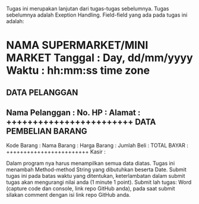 Tugas ini merupakan lanjutan dari tugas-tugas sebelumnya. Tugas sebelumnya adalah Exeption Handling. 
Field-field yang ada pada tugas ini adalah:

NAMA SUPERMARKET/MINI MARKET
Tanggal : Day, dd/mm/yyyy 
Waktu   : hh:mm:ss time zone
========================
DATA PELANGGAN
---------------------
Nama Pelanggan :
No. HP                 :
Alamat                 :
++++++++++++++++++++++++
DATA PEMBELIAN BARANG
------------------------------
Kode Barang       :
Nama Barang     :
Harga Barang     :
Jumlah Beli         :
TOTAL BAYAR      :
++++++++++++++++++++++++
Kasir    : 

Dalam program nya harus menampilkan semua data diatas. Tugas ini menambah Method-method String yang dibutuhkan beserta Date.
Submit tugas ini pada batas waktu yang ditentukan, keterlambatan dalam submit tugas akan mengurangi nilai anda (1 minute 1 point).
Submit lah tugas: Word (capture code dan console, link repo GitHub anda), pada saat submit silakan comment dengan isi link repo GitHub anda.
